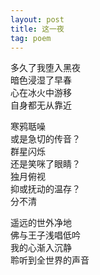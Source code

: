 ```yaml
---
layout: post
title: 这一夜
tag: poem
---
```


多久了我堕入黑夜<br />
暗色浸湿了早春<br />
心在冰火中游移<br />
自身都无从靠近

寒鸦聒噪<br />
或是急切的传音？<br />
群星闪烁<br />
还是笑咪了眼睛？<br />
独月俯视<br />
抑或抚动的温存？<br />
分不清

遥远的世外净地<br />
佛与王子浅唱低吟<br />
我的心渐入沉静<br />
聆听到全世界的声音

